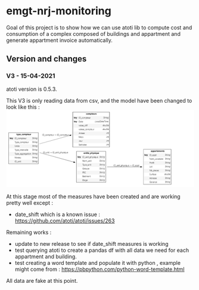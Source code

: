 # emgt-nrj-monitoring

Goal of this project is to show how we can use atoti lib to compute cost and consumption of a complex composed of buildings and appartment and generate appartment invoice automatically.

## Version and changes

### V3 - 15-04-2021 
atoti version is 0.5.3.

This V3 is only reading data from csv, and the model have been changed to look like this : 
![schema V3](https://github.com/LisaWolffhugel/emgt-nrj-monitoring/blob/master/img/schema-V3-15-4-2021.PNG)

At this stage most of the measures have been created and are working pretty well except : 
 * date_shift which is a known issue : https://github.com/atoti/atoti/issues/263
 
Remaining works : 
* update to new release to see if date_shift measures is working 
* test querying atoti to create a pandas df with all data we need for each appartment and building. 
* test creating a word template and populate it with python , example might come from : https://pbpython.com/python-word-template.html

All data are fake at this point. 
